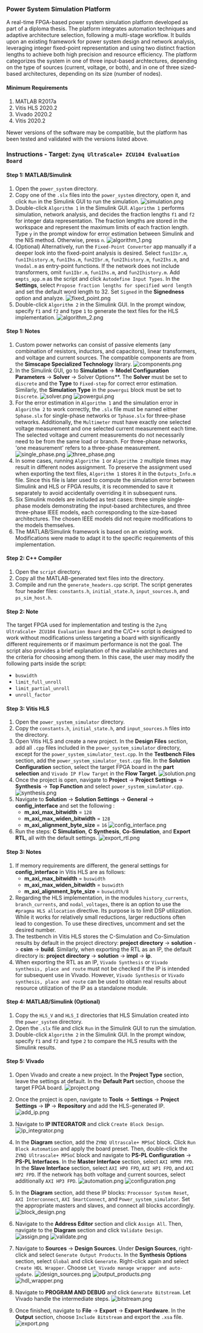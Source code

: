 ### Power System Simulation Platform
A real-time FPGA-based power system simulation platform developed as part of a diploma thesis. The platform integrates automation techniques and adaptive architecture selection, following a multi-stage workflow. It builds upon an existing framework for power system design and network analysis, leveraging integer fixed-point representation and using two distinct fraction lengths to achieve both high precision and resource efficiency. The platform categorizes the system in one of three input-based archtectures, depending on the type of sources (current, voltage, or both), and in one of three sized-based architectures, depending on its size (number of nodes).

#### Minimum Requirements
1. MATLAB R2017a
2. Vitis HLS 2020.2
3. Vivado 2020.2
4. Vitis 2020.2

Newer versions of the software may be compatible, but the platform has been tested and validated with the versions listed above.

### Instructions - Target: `Zynq UltraScale+ ZCU104 Evaluation Board`

#### Step 1: MATLAB/Simulink
1. Open the `power_system` directory.
2. Copy one of the `.slx` files into the `power_system` directory, open it, and click `Run` in the Simulink GUI to run the simulation.
![simulation.png](./images/simulink/simulation.png)
3. Double-click `Algorithm 1` in the Simulink GUI. `Algorithm 1` performs simulation, network analysis, and decides the fraction lengths `f1` and `f2` for integer data representation. The fraction lengths are stored in the workspace and represent the maximum limits of each fraction length. Type `y` in the prompt window for error estimation between Simulink and the NIS method. Otherwise, press `n`.
![algorithm_1.png](./images/simulink/algorithm_1.png)
4. (Optional) Alternatively, run the `Fixed-Point Converter` app manually if a deeper look into the fixed-point analysis is desired. Select `fun1Ibr.m`, `fun1Ihistory.m`, `fun1Ihs.m`, `fun2Ibr.m`, `fun2Ihistory.m`, `fun2Ihs.m`, and `Vnodal.m` as entry-point functions. If the network does not include transformers, omit `fun1Ibr.m`, `fun1Ihs.m`, and `fun2Ihistory.m`. Add `empts_app.m` as the script and click `Autodefine Input Types`. In the **Settings**, select `Propose fraction lengths for specified word length` and set the default word length to 32. Set `Signed` in the **Signedness** option and analyze.
![fixed_point.png](./images/simulink/fixed_point.png)
5. Double-click `Algorithm 2` in the Simulink GUI. In the prompt window, specify `f1` and `f2` and type `1` to generate the text files for the HLS implementation.
![algorithm_2.png](./images/simulink/algorithm_2.png)

#### Step 1: Notes
1. Custom power networks can consist of passive elements (any combination of resistors, inductors, and capacitors), linear transformers, and voltage and current sources. The compatible components are from the **Simscape Specialized Technology** library.
![components.png](./images/simulink/components.png)
2. In the Simulink GUI, go to **Simulation** -> **Model Configuration Parameters** -> **Solver** -> Solver Options**. The **Solver** must be set to `discrete` and the **Type** to `Fixed-step` for correct error estimation. Similarly, the **Simulation Type** in the `powergui` block must be set to `Discrete`.
![solver.png](./images/simulink/solver.png)
![powergui.png](./images/simulink/powergui.png)
3. For the error estimation in `Algorithm 1` and the simulation error in `Algorithm 2` to work correctly, the `.slx` file must be named either `Sphase.slx` for single-phase networks or `Tphase.slx` for three-phase networks. Additionally, the `Multimeter` must have exactly one selected voltage measurement and one selected current measurement each time. The selected voltage and current measurements do not necessarily need to be from the same load or branch. For three-phase networks, 'one measurement' refers to a three-phase measurement.
![single_phase.png](./images/simulink/single_phase.png)
![three_phase.png](./images/simulink/three_phase.png)
4. In some cases, running `Algorithm 1` or `Algorithm 2` multiple times may result in different nodes assignment. To preserve the assignment used when exporting the text files, `Algorithm 1` stores it in the `Outputs_Info.m` file. Since this file is later used to compute the simulation error between Simulink and HLS or FPGA results, it is recommended to save it separately to avoid accidentally overriding it in subsequent runs.
5. Six Simulink models are included as test cases: three simple single-phase models demonstrating the input-based architectures, and three three-phase IEEE models, each corresponding to the size-based architectures. The chosen IEEE models did not require modifications to the models themselves.
6. The MATLAB/Simulink framework is based on an existing work. Modifications were made to adapt it to the specific requirements of this implementation.

#### Step 2: C++ Compiler
1. Open the `script` directory.
2. Copy all the MATLAB-generated text files into the directory.
3. Compile and run the `generate_headers.cpp` script. The script generates four header files: `constants.h`, `initial_state.h`, `input_sources.h`, and `ps_sim_host.h`.

#### Step 2: Note
The target FPGA used for implementation and testing is the `Zynq UltraScale+ ZCU104 Evaluation Board` and the C/C++ script is designed to work without modifications unless targeting a board with significantly different requirements or if maximum performance is not the goal. The script also provides a brief explanation of the available architectures and the criteria for choosing among them. In this case, the user may modify the following parts inside the script:
   * `buswidth`
   * `limit_full_unroll`
   * `limit_partial_unroll`
   * `unroll_factor`

#### Step 3: Vitis HLS
1. Open the `power_system_simulator` directory.
2. Copy the `constants.h`, `initial_state.h`, and `input_sources.h` files into the directory.
3. Open Vitis HLS and create a new project. In the **Design Files** section, add all `.cpp` files included in the `power_system_simulator` directory, except for the `power_system_simulator_test.cpp`. In the **Testbench Files** section, add the `power_system_simulator_test.cpp` file. In the **Solution Configuration** section, select the target FPGA board in the **part selection** and `Vivado IP Flow Target` in the **Flow Target**.
![solution.png](./images/hls/solution.png)
4. Once the project is open, navigate to **Project** -> **Project Settings** -> **Synthesis** -> **Top Function** and select `power_system_simulator.cpp`.
![synthesis.png](./images/hls/synthesis.png)
5. Navigate to **Solution** -> **Solution Settings** -> **General** -> **config_interface** and set the following :
   * **m_axi_max_bitwidth** = `128`
   * **m_axi_max_widen_bitwidth** = `128`
   * **m_axi_alignment_byte_size** = `16`
![config_interface.png](./images/hls/config_interface.png)
6. Run the steps: **C Simulation**, **C Synthesis**, **Co-Simulation**, and **Export RTL**, all with the default settings. 
![export_rtl.png](./images/hls/export_rtl.png)

#### Step 3: Notes 
1. If memory requirements are different, the general settings for **config_interface** in Vitis HLS are as follows:
   * **m_axi_max_bitwidth** = `buswidth`
   * **m_axi_max_widen_bitwidth** = `buswidth`
   * **m_axi_alignment_byte_size** = `buswidth/8`
2. Regarding the HLS implementation, in the modules `history_currents`, `branch_currents`, and `nodal_voltages`, there is an option to use the `#pragma HLS allocation` directive. Its purpose is to limit DSP utilization. While it works for relatively small reductions, larger reductions often lead to congestion. To use these directives, uncomment and set the desired number.
3. The testbench in Vitis HLS stores the C-Simulation and Co-Simulation results by default in the project directory: **project directory** -> **solution** -> **csim** -> **build**. Similarly, when exporting the RTL as an IP, the default directory is: **project directory** -> **solution** -> **impl** -> **ip**.
4. When exporting the RTL as an IP, `Vivado Synthesis` or `Vivado synthesis, place and route` must not be checked if the IP is intended for subsequent use in Vivado. However, `Vivado Synthesis` or `Vivado synthesis, place and route` can be used to obtain real results about resource utilization of the IP as a standalone module.

#### Step 4: MATLAB/Simulink (Optional) 
1. Copy the `HLS_V` and `HLS_I` directories that HLS Simulation created into the `power_system` directory.
2. Open the `.slx` file and click `Run` in the Simulink GUI to run the simulation.
3. Double-click `Algorithm 2` in the Simulink GUI. In the prompt window, specify `f1` and `f2` and type `2` to compare the HLS results with the Simulink results.

#### Step 5: Vivado

1. Open Vivado and create a new project. In the **Project Type** section, leave the settings at default. In the **Default Part** section, choose the target FPGA board.
![project.png](./images/vivado/project.png)

2. Once the project is open, navigate to **Tools** -> **Settings** -> **Project Settings** -> **IP** -> **Repository** and add the HLS-generated IP.
![add_ip.png](./images/vivado/add_ip.png)

3. Navigate to **IP INTEGRATOR** and click `Create Block Design`.
![ip_integrator.png](./images/vivado/ip_integrator.png)

4. In the **Diagram** section, add the `ZYNQ Ultrascale+ MPSoC` block. Click `Run Block Automation` and apply the board preset. Then, double-click the `ZYNQ Ultrascale+ MPSoC` block and navigate to **PS-PL Configuration** -> **PS-PL Interfaces**. In the **Master Interface** section, select `AXI HPM0 FPD`. In the **Slave Interface** section, select `AXI HP0 FPD`, `AXI HP1 FPD`, and `AXI HP2 FPD`. If the network has both voltage and current sources, select additionally `AXI HP3 FPD`.
![automation.png](./images/vivado/automation.png)
![configuration.png](./images/vivado/configuration.png)

5. In the **Diagram** section, add these IP blocks: `Processor System Reset`, `AXI Interconnect`, `AXI SmartConnect`, and `Power_system_simulator`. Set the appropriate masters and slaves, and connect all blocks accordingly.
![block_design.png](./images/vivado/block_design.png)

6. Navigate to the **Address Editor** section and click `Assign All`. Then, navigate to the **Diagram** section and click `Validate Design`.
![assign.png](./images/vivado/assign.png)
![validate.png](./images/vivado/validate.png)

7. Navigate to **Sources** -> **Design Sources**. Under **Design Sources**, right-click and select `Generate Output Products`. In the **Synthesis Options** section, select `Global` and click `Generate`. Right-click again and select `Create HDL Wrapper`. Choose `Let Vivado manage wrapper and auto-update`.
![design_sources.png](./images/vivado/design_sources.png)
![output_products.png](./images/vivado/output_products.png)
![hdl_wrapper.png](./images/vivado/hdl_wrapper.png)

8. Navigate to **PROGRAM AND DEBUG** and click `Generate Bitstream`. Let Vivado handle the intermediate steps.
![bitstream.png](./images/vivado/bitstream.png)

9. Once finished, navigate to **File** -> **Export** -> **Export Hardware**. In the **Output** section, choose `Include Bitstream` and export the `.xsa` file.
![export.png](./images/vivado/export.png)


